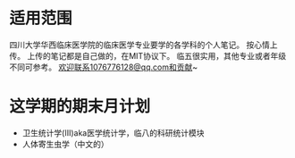 # 适用范围
四川大学华西临床医学院的临床医学专业要学的各学科的个人笔记。
按心情上传。
上传的笔记都是自己做的，在MIT协议下。
临五很实用，其他专业或者年级不同可参考。
欢迎联系1076776128@qq.com和贡献~

# 这学期的期末月计划
- 卫生统计学(III)aka医学统计学，临八的科研统计模块
- 人体寄生虫学（中文的）
